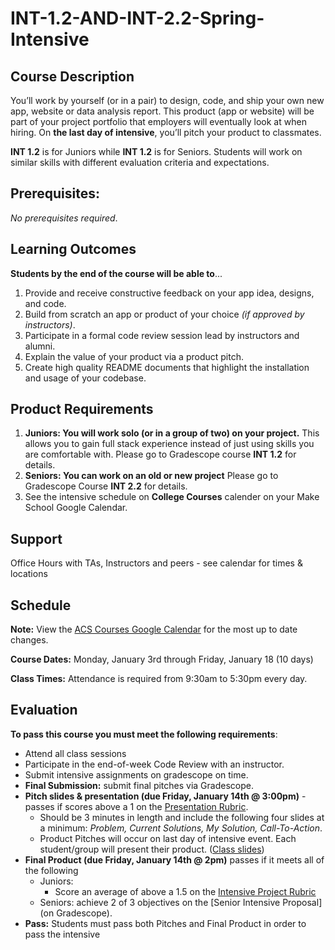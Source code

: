 # INT-1.2-AND-INT-2.2-Spring-Intensive

## Course Description

You’ll work by yourself (or in a pair) to design, code, and ship your own new app, website or data analysis report. This product (app or website) will be part of your project portfolio that employers will eventually look at when hiring. On **the last day of intensive**, you’ll pitch your product to classmates.

**INT 1.2** is for Juniors while **INT 1.2** is for Seniors.  Students will work on similar skills with different evaluation criteria and expectations.

## Prerequisites:  

_No prerequisites required_.

## Learning Outcomes

**Students by the end of the course will be able to**...

1. Provide and receive constructive feedback on your app idea, designs, and code.
1. Build from scratch an app or product of your choice _(if approved by instructors)_.
1. Participate in a formal code review session lead by instructors and alumni.
1. Explain the value of your product via a product pitch.
1. Create high quality README documents that highlight the installation and usage of your codebase.


## Product Requirements

1. **Juniors: You will work solo (or in a group of two) on your project.** This allows you to gain full stack experience instead of just using skills you are comfortable with. Please go to Gradescope course **INT 1.2**  for details.
1. **Seniors: You can work on an old or new project** Please go to Gradescope Course **INT 2.2** for details.
1. See the intensive schedule on **College Courses** calender on your Make School Google Calendar.
## Support

Office Hours with TAs, Instructors and peers  - see calendar for times & locations

## Schedule

**Note:** View the [ACS Courses Google Calendar](https://calendar.google.com/calendar/embed?src=c_9o41dgcbq45sqm1utp2qsv6l6g%40group.calendar.google.com&ctz=America%2FLos_Angeles) for the most up to date changes.

**Course Dates:** Monday, January 3rd through Friday, January 18 (10 days)

**Class Times:** Attendance is required from 9:30am to 5:30pm every day.

## Evaluation

**To pass this course you must meet the following requirements**:

- Attend all class sessions
- Participate in the end-of-week Code Review with an instructor.
- Submit intensive assignments on gradescope on time.
- **Final Submission:** submit final pitches via Gradescope.
- **Pitch slides & presentation (due Friday, January 14th @ 3:00pm)** - passes if scores above a 1 on the [Presentation Rubric](https://docs.google.com/document/d/1WTLcZNyvRGYDz5L8Kr8a0ILbFAyr92u85paoqGFjxPg/edit).
    - Should be 3 minutes in length and include the following four slides at a minimum: _Problem, Current Solutions, My Solution, Call-To-Action_.
    - Product Pitches will occur on last day of intensive event. Each student/group will present their product. ([Class slides](https://docs.google.com/presentation/d/1pwUefBG8C-WjebEYp0bzLc3OPYgFu5ZNivCAl_FPutE/edit#slide=id.g4d412370b7_0_63))
- **Final Product (due Friday, January 14th @ 2pm)** passes if it meets all of the following 
    - Juniors: 
        - Score an average of above a 1.5 on the [Intensive Project Rubric](https://docs.google.com/document/d/1IOQDmohLBEBT-hyr-2vgw1mbZUNsq3fHxVfH0oRmVt0/edit) 
    - Seniors: achieve 2 of 3 objectives on the [Senior Intensive Proposal](on Gradescope).
- **Pass:** Students must pass both Pitches and Final Product in order to pass the intensive

[Lesson 1]: Lessons/01-User-Stories-And-Sprint-Planning.md
[Lesson 2]: Lessons/02-Wireframe-Feedback.md
[Lesson 3]: Lessons/03-Product-Pitches.md
